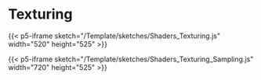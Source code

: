 # Texturing

{{< p5-iframe sketch="/Template/sketches/Shaders_Texturing.js" width="520" height="525" >}}

{{< p5-iframe sketch="/Template/sketches/Shaders_Texturing_Sampling.js" width="720" height="525" >}}
